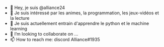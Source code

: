 - 👋 Hey, je suis @alliance24
- 👀 Je suis intéressé par les animes, la programmation, les jeux-vidéos et la lecture
- 🌱 Je suis actuellement entrain d'apprendre le  python et le machine learning
- 💞️ I’m looking to collaborate on ...
- 📫 How to reach me: discord Alliance#1935

<!---
alliance24/alliance24 is a ✨ special ✨ repository because its `README.md` (this file) appears on your GitHub profile.
You can click the Preview link to take a look at your changes.
--->
